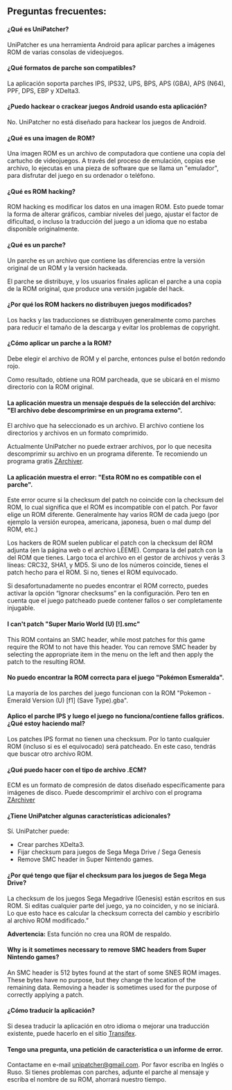 ## Preguntas frecuentes:

#### ¿Qué es UniPatcher?

UniPatcher es una herramienta Android para aplicar parches a imágenes ROM de varias consolas de videojuegos.

#### ¿Qué formatos de parche son compatibles?

La aplicación soporta parches IPS, IPS32, UPS, BPS, APS (GBA), APS (N64), PPF, DPS, EBP y XDelta3.

#### ¿Puedo hackear o crackear juegos Android usando esta aplicación?

No. UniPatcher no está diseñado para hackear los juegos de Android.

#### ¿Qué es una imagen de ROM?

Una imagen ROM es un archivo de computadora que contiene una copia del cartucho de videojuegos. A través del proceso de emulación, copias ese archivo, lo ejecutas en una pieza de software que se llama un "emulador", para disfrutar del juego en su ordenador o teléfono.

#### ¿Qué es ROM hacking?

ROM hacking es modificar los datos en una imagen ROM. Esto puede tomar la forma de alterar gráficos, cambiar niveles del juego, ajustar el factor de dificultad, o incluso la traducción del juego a un idioma que no estaba disponible originalmente.

#### ¿Qué es un parche?

Un parche es un archivo que contiene las diferencias entre la versión original de un ROM y la versión hackeada.

El parche se distribuye, y los usuarios finales aplican el parche a una copia de la ROM original, que produce una versión jugable del hack.

#### ¿Por qué los ROM hackers no distribuyen juegos modificados?

Los hacks y las traducciones se distribuyen generalmente como parches para reducir el tamaño de la descarga y evitar los problemas de copyright.

#### ¿Cómo aplicar un parche a la ROM?

Debe elegir el archivo de ROM y el parche, entonces pulse el botón redondo rojo.

Como resultado, obtiene una ROM parcheada, que se ubicará en el mismo directorio con la ROM original.

#### La aplicación muestra un mensaje después de la selección del archivo: "El archivo debe descomprimirse en un programa externo".

El archivo que ha seleccionado es un archivo. El archivo contiene los directorios y archivos en un formato comprimido.

Actualmente UniPatcher no puede extraer archivos, por lo que necesita descomprimir su archivo en un programa diferente. Te recomiendo un programa gratis [ZArchiver](https://play.google.com/store/apps/details?id=ru.zdevs.zarchiver).

#### La aplicación muestra el error: "Esta ROM no es compatible con el parche".

Este error ocurre si la checksum del patch no coincide con la checksum del ROM, lo cual significa que el ROM es incompatible con el patch. Por favor elige un ROM diferente. Generalmente hay varios ROM de cada juego (por ejemplo la versión europea, americana, japonesa, buen o mal dump del ROM, etc.)

Los hackers de ROM suelen publicar el patch con la checksum del ROM adjunta (en la página web o el archivo LÉEME). Compara la del patch con la del ROM que tienes. Largo toca el archivo en el gestor de archivos y verás 3 líneas: CRC32, SHA1, y MD5. Si uno de los números coincide, tienes el patch hecho para el ROM.  Si no, tienes el ROM equivocado.

Si desafortunadamente no puedes encontrar el ROM correcto, puedes activar la opción “Ignorar checksums” en la configuración. Pero ten en cuenta que el juego patcheado puede contener fallos o ser completamente injugable.

#### I can't patch "Super Mario World (U) [!].smc"

This ROM contains an SMC header, while most patches for this game require the ROM to not have this header. You can remove SMC header by selecting the appropriate item in the menu on the left and then apply the patch to the resulting ROM.

#### No puedo encontrar la ROM correcta para el juego "Pokémon Esmeralda".

La mayoría de los parches del juego funcionan con la ROM "Pokemon - Emerald Version (U) \[f1\] (Save Type).gba".

#### Aplico el parche IPS y luego el juego no funciona/contiene fallos gráficos. ¿Qué estoy haciendo mal?

Los patches IPS format no tienen una checksum. Por lo tanto cualquier ROM (incluso si es el equivocado) será patcheado. En este caso, tendrás que buscar otro archivo ROM.

#### ¿Qué puedo hacer con el tipo de archivo .ECM?

ECM es un formato de compresión de datos diseñado específicamente para imágenes de disco. Puede descomprimir el archivo con el programa [ZArchiver](https://play.google.com/store/apps/details?id=ru.zdevs.zarchiver)

#### ¿Tiene UniPatcher algunas características adicionales?

Sí. UniPatcher puede:

- Crear parches XDelta3.
- Fijar checksum para juegos de Sega Mega Drive / Sega Genesis
- Remove SMC header in Super Nintendo games.

#### ¿Por qué tengo que fijar el checksum para los juegos de Sega Mega Drive?

La checksum de los juegos Sega Megadrive (Genesis) están escritos en sus ROM. Si editas cualquier parte del juego, ya no coinciden, y no se iniciará. Lo que esto hace es calcular la checksum correcta del cambio y escribirlo al archivo ROM modificado.”

**Advertencia:** Esta función no crea una ROM de respaldo.

#### Why is it sometimes necessary to remove SMC headers from Super Nintendo games?

An SMC header is 512 bytes found at the start of some SNES ROM images. These bytes have no purpose, but they change the location of the remaining data. Removing a header is sometimes used for the purpose of correctly applying a patch.

#### ¿Cómo traducir la aplicación?

Si desea traducir la aplicación en otro idioma o mejorar una traducción existente, puede hacerlo en el sitio [Transifex](https://www.transifex.com/unipatcher/unipatcher/dashboard/).

#### Tengo una pregunta, una petición de característica o un informe de error.

Contactame en e-mail <unipatcher@gmail.com>. Por favor escriba en Inglés o Ruso. Si tienes problemas con parches, adjunte el parche al mensaje y escriba el nombre de su ROM, ahorrará nuestro tiempo.